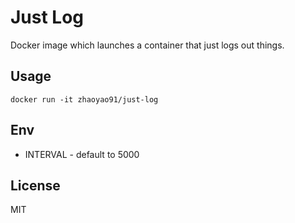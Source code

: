 # Just Log

Docker image which launches a container that just logs out things.

## Usage

```
docker run -it zhaoyao91/just-log
```

## Env

- INTERVAL - default to 5000

## License

MIT